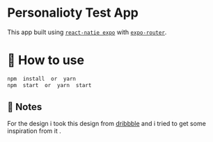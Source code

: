 # Personalioty Test App

This app built using [`react-natie expo`](https://docs.expo.dev/) with [`expo-router`](https://expo.github.io/router).

# 🚀 How to use

```sh
npm  install  or  yarn
npm  start  or  yarn  start
```

## 📝 Notes

For the design i took this design from [dribbble](https://dribbble.com/shots/15842164-Personality-Test-App) and i tried to get some inspiration from it .
